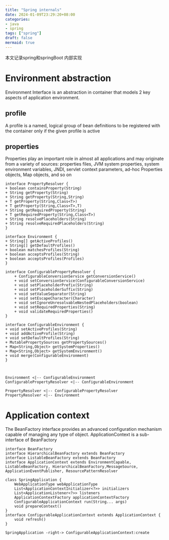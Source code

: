 ```yaml
---
title: "Spring internals"
date: 2024-01-09T23:29:20+08:00
categories:
- java
- spring
tags: ["spring"]
draft: false
mermaid: true
---
```


本文记录spring和springBoot 内部实现

# Environment abstraction

Environment Interface is an abstraction in container that models 2 key aspects of application environment.

## profile
A profile is a named, logical group of bean definitions to be registered with the container only if the given profile is active

## properties
Properties play an important role in almost all applications and may originate from a variety of sources: properties files, JVM system properties, system environment variables, JNDI, servlet context parameters, ad-hoc Properties objects, Map objects, and so on

```plantuml
interface PropertyResolver {
+ boolean containsProperty(String)
+ String getProperty(String)
+ String getProperty(String,String)
+ T getProperty(String,Class<T>)
+ T getProperty(String,Class<T>,T)
+ String getRequiredProperty(String)
+ T getRequiredProperty(String,Class<T>)
+ String resolvePlaceholders(String)
+ String resolveRequiredPlaceholders(String)
}

interface Environment {
+ String[] getActiveProfiles()
+ String[] getDefaultProfiles()
+ boolean matchesProfiles(String)
+ boolean acceptsProfiles(String)
+ boolean acceptsProfiles(Profiles)
}

interface ConfigurablePropertyResolver {
    + ConfigurableConversionService getConversionService()
    + void setConversionService(ConfigurableConversionService)
    + void setPlaceholderPrefix(String)
    + void setPlaceholderSuffix(String)
    + void setValueSeparator(String)
    + void setEscapeCharacter(Character)
    + void setIgnoreUnresolvableNestedPlaceholders(boolean)
    + void setRequiredProperties(String)
    + void validateRequiredProperties()
}

interface ConfigurableEnvironment {
+ void setActiveProfiles(String)
+ void addActiveProfile(String)
+ void setDefaultProfiles(String)
+ MutablePropertySources getPropertySources()
+ Map<String,Object> getSystemProperties()
+ Map<String,Object> getSystemEnvironment()
+ void merge(ConfigurableEnvironment)
}



Environment <|-- ConfigurableEnvironment
ConfigurablePropertyResolver <|-- ConfigurableEnvironment

PropertyResolver <|-- ConfigurablePropertyResolver
PropertyResolver <|-- Environment
```


#  Application context
The BeanFactory interface provides an advanced configuration mechanism capable of managing any type of object. ApplicationContext is a sub-interface of BeanFactory
```plantuml
interface BeanFactory
interface HierarchicalBeanFactory extends BeanFactory
interface ListableBeanFactory extends BeanFactory
interface ApplicationContext extends EnvironmentCapable, ListableBeanFactory, HierarchicalBeanFactory,MessageSource, ApplicationEventPublisher, ResourcePatternResolver

class SpringApplication {
    WebApplicationType webApplicationType
    List<ApplicationContextInitializer<?>> initializers
    List<ApplicationListener<?>> listeners
    ApplicationContextFactory applicationContextFactory
    ConfigurableApplicationContext run(String... args)
    void prepareContext()
}
interface ConfigurableApplicationContext extends ApplicationContext {
    void refresh()
}

SpringApplication -right-> ConfigurableApplicationContext:create
```